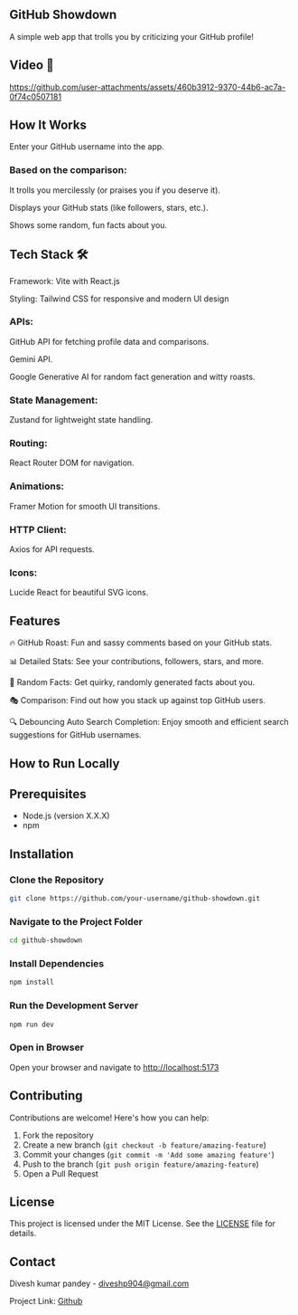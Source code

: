 ## GitHub Showdown
 
A simple web app that trolls you by criticizing your GitHub profile!

## Video 📸

https://github.com/user-attachments/assets/460b3912-9370-44b6-ac7a-0f74c0507181





## How It Works

Enter your GitHub username into the app.

### Based on the comparison:

It trolls you mercilessly (or praises you if you deserve it).

Displays your GitHub stats (like followers, stars, etc.).

Shows some random, fun facts about you.

## Tech Stack 🛠️

Framework: Vite with React.js

Styling: Tailwind CSS for responsive and modern UI design

### APIs:

GitHub API for fetching profile data and comparisons.

Gemini API.

Google Generative AI for random fact generation and witty roasts.

### State Management:

Zustand for lightweight state handling.

### Routing: 

React Router DOM for navigation.

### Animations: 

Framer Motion for smooth UI transitions.

### HTTP Client: 

Axios for API requests.

### Icons: 

Lucide React for beautiful SVG icons.

## Features

🔥 GitHub Roast: Fun and sassy comments based on your GitHub stats.

📊 Detailed Stats: See your contributions, followers, stars, and more.

🤔 Random Facts: Get quirky, randomly generated facts about you.

🎭 Comparison: Find out how you stack up against top GitHub users.

🔍 Debouncing Auto Search Completion: Enjoy smooth and efficient search suggestions for GitHub usernames.

## How to Run Locally

## Prerequisites
- Node.js (version X.X.X)
- npm

## Installation

### Clone the Repository
```bash
git clone https://github.com/your-username/github-showdown.git
```

### Navigate to the Project Folder
```bash
cd github-showdown
```

### Install Dependencies
```bash
npm install
```

### Run the Development Server
```bash
npm run dev
```

### Open in Browser
Open your browser and navigate to [http://localhost:5173](http://localhost:5173)


## Contributing
Contributions are welcome! Here's how you can help:

1. Fork the repository
2. Create a new branch (`git checkout -b feature/amazing-feature`)
3. Commit your changes (`git commit -m 'Add some amazing feature'`)
4. Push to the branch (`git push origin feature/amazing-feature`)
5. Open a Pull Request



## License
This project is licensed under the MIT License. See the [LICENSE](LICENSE) file for details.

## Contact
Divesh kumar pandey - diveshp904@gmail.com

Project Link: [Github]( https://github.com/Divesh1207/Git-showDown)
